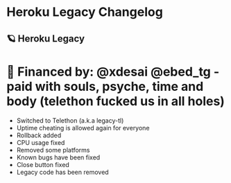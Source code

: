 # Heroku Legacy Changelog
## 🪐 Heroku Legacy
# 💸 Financed by: @xdesai @ebed_tg - paid with souls, psyche, time and body (telethon fucked us in all holes)

- Switched to Telethon (a.k.a legacy-tl)
- Uptime cheating is allowed again for everyone
- Rollback added
- CPU usage fixed
- Removed some platforms
- Known bugs have been fixed
- Close button fixed
- Legacy code has been removed